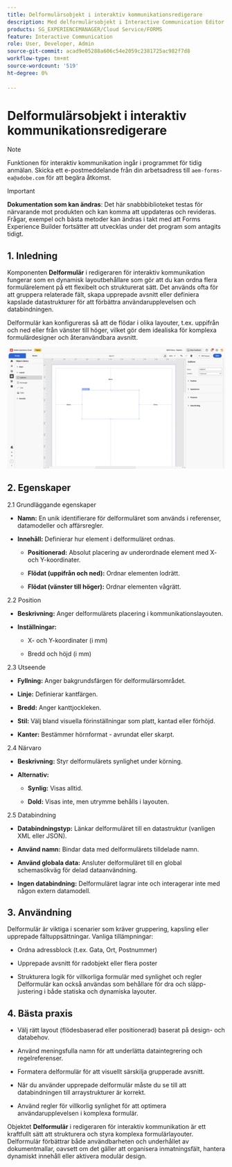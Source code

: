 ```yaml
---
title: Delformulärsobjekt i interaktiv kommunikationsredigerare
description: Med delformulärsobjekt i Interactive Communication Editor i AEM Forms kan du ordna flera formulärelement på ett flexibelt och strukturerat sätt.
products: SG_EXPERIENCEMANAGER/Cloud Service/FORMS
feature: Interactive Communication
role: User, Developer, Admin
source-git-commit: acad9e05288a606c54e2059c2381725ac982f7d8
workflow-type: tm+mt
source-wordcount: '519'
ht-degree: 0%

---
```



# Delformulärsobjekt i interaktiv kommunikationsredigerare

>[!NOTE]
>
> Funktionen för interaktiv kommunikation ingår i programmet för tidig anmälan. Skicka ett e-postmeddelande från din arbetsadress till `aem-forms-ea@adobe.com` för att begära åtkomst.

>[!IMPORTANT]
>
> **Dokumentation som kan ändras**: Det här snabbbiblioteket testas för närvarande mot produkten och kan komma att uppdateras och revideras. Frågar, exempel och bästa metoder kan ändras i takt med att Forms Experience Builder fortsätter att utvecklas under det program som antagits tidigt.

## &#x200B;1. Inledning

Komponenten **Delformulär** i redigeraren för interaktiv kommunikation fungerar som en dynamisk layoutbehållare som gör att du kan ordna flera formulärelement på ett flexibelt och strukturerat sätt. Det används ofta för att gruppera relaterade fält, skapa upprepade avsnitt eller definiera kapslade datastrukturer för att förbättra användarupplevelsen och databindningen.

Delformulär kan konfigureras så att de flödar i olika layouter, t.ex. uppifrån och ned eller från vänster till höger, vilket gör dem idealiska för komplexa formulärdesigner och återanvändbara avsnitt.

![Sök efter IC Docu](/help/forms/interactive-communication/assets/subform.png)

## &#x200B;2. Egenskaper

2.1 Grundläggande egenskaper

- **Namn:** En unik identifierare för delformuläret som används i referenser, datamodeller och affärsregler.

- **Innehåll:** Definierar hur element i delformuläret ordnas.

   - **Positionerad:** Absolut placering av underordnade element med X- och Y-koordinater.

   - **Flödat (uppifrån och ned):** Ordnar elementen lodrätt.

   - **Flödat (vänster till höger):** Ordnar elementen vågrätt.

2.2 Position

- **Beskrivning:** Anger delformulärets placering i kommunikationslayouten.

- **Inställningar:**

   - X- och Y-koordinater (i mm)

   - Bredd och höjd (i mm)

2.3 Utseende

- **Fyllning:** Anger bakgrundsfärgen för delformulärsområdet.

- **Linje:** Definierar kantfärgen.

- **Bredd:** Anger kanttjockleken.

- **Stil:** Välj bland visuella förinställningar som platt, kantad eller förhöjd.

- **Kanter:** Bestämmer hörnformat - avrundat eller skarpt.

2.4 Närvaro

- **Beskrivning:** Styr delformulärets synlighet under körning.

- **Alternativ:**

   - **Synlig:** Visas alltid.

   - **Dold:** Visas inte, men utrymme behålls i layouten.

2.5 Databindning

- **Databindningstyp:** Länkar delformuläret till en datastruktur (vanligen XML eller JSON).

- **Använd namn:** Bindar data med delformulärets tilldelade namn.

- **Använd globala data:** Ansluter delformuläret till en global schemasökväg för delad dataanvändning.

- **Ingen databindning:** Delformuläret lagrar inte och interagerar inte med någon extern datamodell.

## &#x200B;3. Användning

Delformulär är viktiga i scenarier som kräver gruppering, kapsling eller upprepade fältuppsättningar. Vanliga tillämpningar:

- Ordna adressblock (t.ex. Gata, Ort, Postnummer)

- Upprepade avsnitt för radobjekt eller flera poster

- Strukturera logik för villkorliga formulär med synlighet och regler
Delformulär kan också användas som behållare för dra och släpp-justering i både statiska och dynamiska layouter.

## &#x200B;4. Bästa praxis

- Välj rätt layout (flödesbaserad eller positionerad) baserat på design- och databehov.

- Använd meningsfulla namn för att underlätta dataintegrering och regelreferenser.

- Formatera delformulär för att visuellt särskilja grupperade avsnitt.

- När du använder upprepade delformulär måste du se till att databindningen till arraystrukturer är korrekt.

- Använd regler för villkorlig synlighet för att optimera användarupplevelsen i komplexa formulär.

Objektet **Delformulär** i redigeraren för interaktiv kommunikation är ett kraftfullt sätt att strukturera och styra komplexa formulärlayouter. Delformulär förbättrar både användbarheten och underhållet av dokumentmallar, oavsett om det gäller att organisera inmatningsfält, hantera dynamiskt innehåll eller aktivera modulär design.


